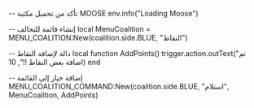 -- تأكد من تحميل مكتبة MOOSE
env.info("Loading Moose")

-- إنشاء قائمة للتحالف
local MenuCoalition = MENU_COALITION:New(coalition.side.BLUE, "النقاط")

-- دالة لإضافة النقاط
local function AddPoints()
    trigger.action.outText("تم اضافة بعض النقاط !!", 10)
end

-- إضافة خيار إلى القائمة
MENU_COALITION_COMMAND:New(coalition.side.BLUE, "استلام", MenuCoalition, AddPoints)
